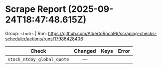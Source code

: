 # Scrape Report (2025-09-24T18:47:48.615Z)

Group: `stocks`  |  Run: https://github.com/AlbertoRoca96/scraping-checks-scheduler/actions/runs/17986428406

| Check | Changed | Keys | Error |
|---|:---:|:--|:--|
| `stock_ntdoy_global_quote` | — |  |  |
